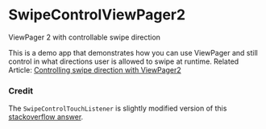 # SwipeControlViewPager2
ViewPager 2 with controllable swipe direction

This is a demo app that demonstrates how you can use ViewPager and still control in what directions user is allowed to
swipe at runtime.
Related Article: [Controlling swipe direction with ViewPager2](https://abhishekbansal.dev/control-swipe-direction-viewpager2/)

### Credit
The `SwipeControlTouchListener` is slightly modified version of this [stackoverflow answer](https://stackoverflow.com/questions/19602369/how-to-disable-viewpager-from-swiping-in-one-direction).
